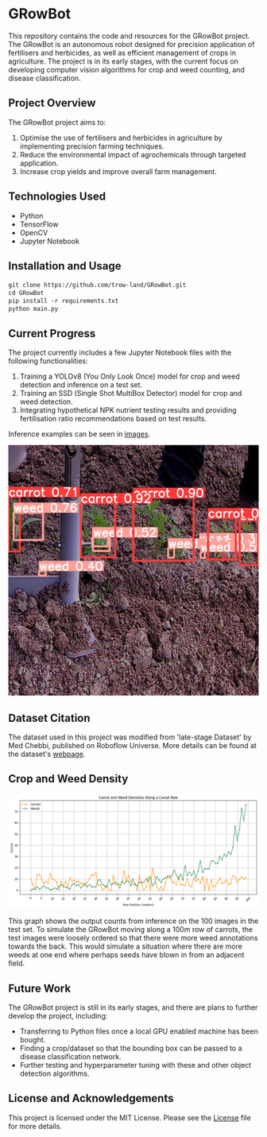 # GRowBot

This repository contains the code and resources for the GRowBot project. The GRowBot is an autonomous robot designed for precision application of fertilisers and herbicides, as well as efficient management of crops in agriculture. The project is in its early stages, with the current focus on developing computer vision algorithms for crop and weed counting, and disease classification.

## Project Overview

The GRowBot project aims to:

1. Optimise the use of fertilisers and herbicides in agriculture by implementing precision farming techniques.
2. Reduce the environmental impact of agrochemicals through targeted application.
3. Increase crop yields and improve overall farm management.

## Technologies Used

- Python
- TensorFlow
- OpenCV
- Jupyter Notebook

## Installation and Usage
```
git clone https://github.com/trow-land/GRowBot.git
cd GRowBot
pip install -r requirements.txt
python main.py
```
## Current Progress

The project currently includes a few Jupyter Notebook files with the following functionalities:

1. Training a YOLOv8 (You Only Look Once) model for crop and weed detection and inference on a test set.
2. Training an SSD (Single Shot MultiBox Detector) model for crop and weed detection.
3. Integrating hypothetical NPK nutrient testing results and providing fertilisation ratio recommendations based on test results.

Inference examples can be seen in [images](https://github.com/trow-land/Computer-Vision-Projects/tree/main/GRowBot/images).

![YOLO](images/YOLO1.jpg)

## Dataset Citation

The dataset used in this project was modified from 'late-stage Dataset' by Med Chebbi, published on Roboflow Universe. More details can be found at the dataset's [webpage](https://universe.roboflow.com/med-chebbi/late-stage).

## Crop and Weed Density

![Example](images/Carrot_weed_dens_graph.png)

This graph shows the output counts from inference on the 100 images in the test set. To simulate the GRowBot moving along a 100m row of carrots, the test images were loosely ordered so that there were more weed annotations towards the back. This would simulate a situation where there are more weeds at one end where perhaps seeds have blown in from an adjacent field.

## Future Work

The GRowBot project is still in its early stages, and there are plans to further develop the project, including:

- Transferring to Python files once a local GPU enabled machine has been bought.
- Finding a crop/dataset so that the bounding box can be passed to a disease classification network.
- Further testing and hyperparameter tuning with these and other object detection algorithms.

## License and Acknowledgements

This project is licensed under the MIT License. Please see the [License](https://www.mit.edu/~amini/LICENSE.md) file for more details.
